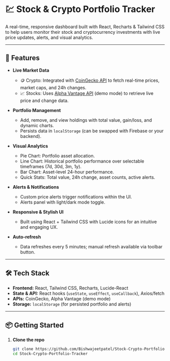 # 💹 Stock & Crypto Portfolio Tracker

A real-time, responsive dashboard built with React, Recharts & Tailwind CSS to help users monitor their stock and cryptocurrency investments with live price updates, alerts, and visual analytics.

---

## 🚀 Features

- **Live Market Data**  
  - 🪙 Crypto: Integrated with [CoinGecko API](https://www.coingecko.com/en/api/documentation) to fetch real-time prices, market caps, and 24h changes.  
  - 📈 Stocks: Uses [Alpha Vantage API](https://www.alphavantage.co/documentation/) (demo mode) to retrieve live price and change data.

- **Portfolio Management**  
  - Add, remove, and view holdings with total value, gain/loss, and dynamic charts.  
  - Persists data in `localStorage` (can be swapped with Firebase or your backend).  

- **Visual Analytics**  
  - Pie Chart: Portfolio asset allocation.  
  - Line Chart: Historical portfolio performance over selectable timeframes (7d, 30d, 3m, 1y).  
  - Bar Chart: Asset-level 24-hour performance.  
  - Quick Stats: Total value, 24h change, asset counts, active alerts.

- **Alerts & Notifications**  
  - Custom price alerts trigger notifications within the UI.  
  - Alerts panel with light/dark mode toggle.

- **Responsive & Stylish UI**  
  - Built using React + Tailwind CSS with Lucide icons for an intuitive and engaging UX.

- **Auto‑refresh**  
  - Data refreshes every 5 minutes; manual refresh available via toolbar button.

---

## 🛠️ Tech Stack

- **Frontend:** React, Tailwind CSS, Recharts, Lucide-React
- **State & API:** React hooks (`useState`, `useEffect`, `useCallback`), Axios/fetch
- **APIs:** CoinGecko, Alpha Vantage (demo mode)
- **Storage:** `localStorage` (for persisted portfolio and alerts)

---

## 📦 Getting Started

1. **Clone the repo**
   ```bash
   git clone https://github.com/Bishwajeetpatel/Stock-Crypto-Portfolio-Tracker.git
   cd Stock-Crypto-Portfolio-Tracker
